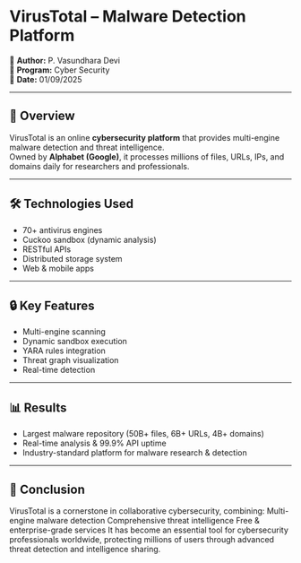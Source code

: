 # VirusTotal – Malware Detection Platform  

📌 **Author:** P. Vasundhara Devi  
📌 **Program:** Cyber Security  
📌 **Date:** 01/09/2025  

---

## 📖 Overview  
VirusTotal is an online **cybersecurity platform** that provides multi-engine malware detection and threat intelligence.  
Owned by **Alphabet (Google)**, it processes millions of files, URLs, IPs, and domains daily for researchers and professionals.  

---

## 🛠️ Technologies Used  
- 70+ antivirus engines  
- Cuckoo sandbox (dynamic analysis)  
- RESTful APIs  
- Distributed storage system  
- Web & mobile apps  

---

## 🔒 Key Features  
- Multi-engine scanning  
- Dynamic sandbox execution  
- YARA rules integration  
- Threat graph visualization  
- Real-time detection  

---

## 📊 Results  
- Largest malware repository (50B+ files, 6B+ URLs, 4B+ domains)  
- Real-time analysis & 99.9% API uptime  
- Industry-standard platform for malware research & detection
  
---

## 🏁 Conclusion

VirusTotal is a cornerstone in collaborative cybersecurity, combining:
Multi-engine malware detection
Comprehensive threat intelligence
Free & enterprise-grade services
It has become an essential tool for cybersecurity professionals worldwide, protecting millions of users through advanced threat detection and intelligence sharing.
